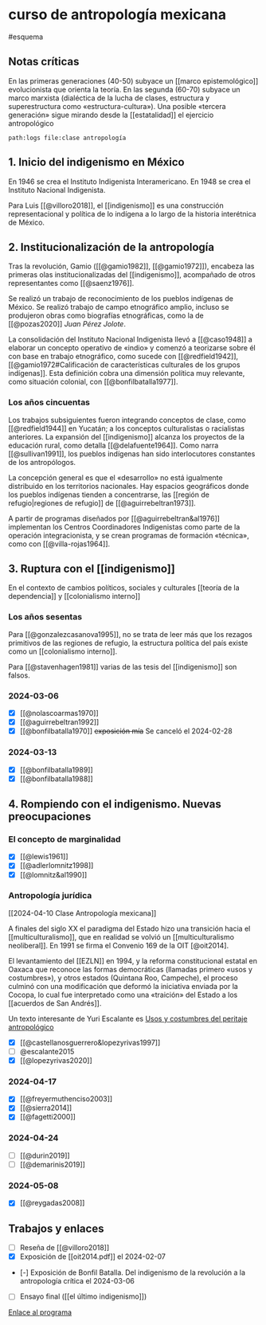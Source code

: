 # curso de antropología mexicana
#esquema 

## Notas críticas

En las primeras generaciones (40-50) subyace un [[marco epistemológico]] evolucionista que orienta la teoría. En las segunda (60-70) subyace un marco marxista (dialéctica de la lucha de clases, estructura y superestructura como «estructura-cultura»). Una posible «tercera generación» sigue mirando desde la [[estatalidad]] el ejercicio antropológico

```query
path:logs file:clase antropología
```

## 1. Inicio del indigenismo en México

En 1946 se crea el Instituto Indigenista Interamericano. En 1948 se crea el Instituto Nacional Indigenista.

Para Luis [[@villoro2018]], el [[indigenismo]] es una construcción representacional y política de lo indígena a lo largo de la historia interétnica de México.

## 2. Institucionalización de la antropología
<!--2024-01-24-->

Tras la revolución, Gamio ([[@gamio1982]], [[@gamio1972]]), encabeza las primeras olas institucionalizadas del [[indigenismo]], acompañado de otros representantes como [[@saenz1976]].

<!--2024-01-31-->
Se realizó un trabajo de reconocimiento de los pueblos indígenas de México. Se realizó trabajo de campo etnográfico amplio, incluso se produjeron obras como biografías etnográficas, como la de [[@pozas2020]] *Juan Pérez Jolote*.

<!--2024-02-07-->
La consolidación del Instituto Nacional Indigenista llevó a [[@caso1948]] a elaborar un concepto operativo de «indio» y comenzó a teorizarse sobre él con base en trabajo etnográfico, como sucede con [[@redfield1942]], [[@gamio1972#Calificación de características culturales de los grupos indígenas]]. Esta definición cobra una dimensión política muy relevante, como situación colonial, con [[@bonfilbatalla1977]].

### Los años cincuentas
<!--2024-02-14-->

Los trabajos subsiguientes fueron integrando conceptos de clase, como [[@redfield1944]] en Yucatán; a los conceptos culturalistas o racialistas anteriores. La expansión del [[indigenismo]] alcanza los proyectos de la educación rural, como detalla [[@delafuente1964]]. Como narra [[@sullivan1991]], los pueblos indígenas han sido interlocutores constantes de los antropólogos.

<!--2024-02-21-->
La concepción general es que el «desarrollo» no está igualmente distribuido en los territorios nacionales. Hay espacios geográficos donde los pueblos indígenas tienden a concentrarse, las [[región de refugio|regiones de refugio]] de [[@aguirrebeltran1973]].

A partir de programas diseñados por [[@aguirrebeltran&al1976]] implementan los Centros Coordinadores Indigenistas como parte de la operación integracionista, y se crean programas de formación «técnica», como con [[@villa-rojas1964]].

## 3. Ruptura con el [[indigenismo]]

En el contexto de cambios políticos, sociales y culturales [[teoría de la dependencia]] y [[colonialismo interno]]

### Los años sesentas
<!--2024-02-28 -->

Para [[@gonzalezcasanova1995]], no se trata de leer más que los rezagos primitivos de las regiones de refugio, la estructura política del país existe como un [[colonialismo interno]].

Para [[@stavenhagen1981]] varias de las tesis del [[indigenismo]] son falsos.

### 2024-03-06

- [x] [[@nolascoarmas1970]]
- [x] [[@aguirrebeltran1992]]
- [x] [[@bonfilbatalla1970]] ~~exposición mía~~ Se canceló el 2024-02-28

### 2024-03-13

- [x] [[@bonfilbatalla1989]]
- [x] [[@bonfilbatalla1988]]

## 4. Rompiendo con el indigenismo. Nuevas preocupaciones

### El concepto de marginalidad

- [x] [[@lewis1961]]
- [x] [[@adlerlomnitz1998]]
- [x] [[@lomnitz&al1990]]

### Antropología jurídica
[[2024-04-10 Clase Antropología mexicana]]

A finales del siglo XX el paradigma del Estado hizo una transición hacia el [[multiculturalismo]], que en realidad se volvió un [[multiculturalismo neoliberal]]. En 1991 se firma el Convenio 169 de la OIT [@oit2014].

El levantamiento del [[EZLN]] en 1994, y la reforma constitucional estatal en Oaxaca que reconoce las formas democráticas (llamadas primero «usos y costumbres»), y otros estados (Quintana Roo, Campeche), el proceso culminó con una modificación que deformó la iniciativa enviada por la Cocopa, lo cual fue interpretado como una «traición» del Estado a los [[acuerdos de San Andrés]].

Un texto interesante de Yuri Escalante es [Usos y costumbres del peritaje antropológico](https://www.scielo.org.mx/scielo.php?pid=S1607-050X2018000200072&script=sci_arttext)

- [x] [[@castellanosguerrero&lopezyrivas1997]]
- [ ] @escalante2015
- [x] [[@lopezyrivas2020]]

### 2024-04-17

- [x] [[@freyermuthenciso2003]]
- [x] [[@sierra2014]]
- [x] [[@fagetti2000]]

### 2024-04-24

- [ ] [[@durin2019]]
- [ ] [[@demarinis2019]]

### 2024-05-08

- [x] [[@reygadas2008]]

## Trabajos y enlaces

- [ ] Reseña de [[@villoro2018]]
- [x] Exposición de [[oit2014.pdf]] el 2024-02-07
- [-] Exposición de Bonfil Batalla. Del indigenismo de la revolución a la antropología crítica el 2024-03-06
- [ ] Ensayo final ([[el último indigenismo]])

[Enlace al programa](https://teams.microsoft.com/_#/apps/d7958adf-f419-46fa-941b-1b946497ef84/sections/MyNotebook)
